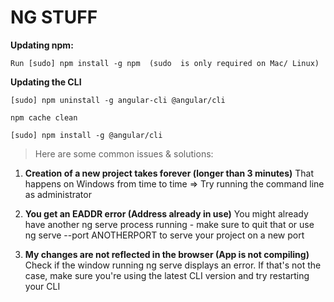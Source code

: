 # NG STUFF

**Updating npm:**
```
Run [sudo] npm install -g npm  (sudo  is only required on Mac/ Linux)
```

**Updating the CLI**
```
[sudo] npm uninstall -g angular-cli @angular/cli 

npm cache clean 

[sudo] npm install -g @angular/cli
```

> Here are some common issues & solutions:

1. **Creation of a new project takes forever (longer than 3 minutes)**
That happens on Windows from time to time => Try running the command line as administrator

2. **You get an EADDR error (Address already in use)**
You might already have another ng serve process running - make sure to quit that or use ng serve --port ANOTHERPORT  to serve your project on a new port

3. **My changes are not reflected in the browser (App is not compiling)**
Check if the window running ng serve  displays an error. If that's not the case, make sure you're using the latest CLI version and try restarting your CLI

